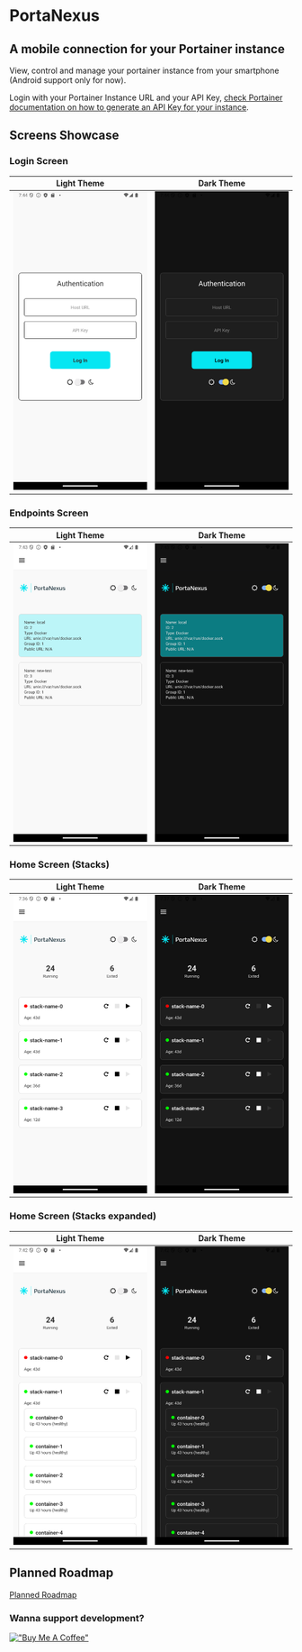 # PortaNexus

## A mobile connection for your Portainer instance

View, control and manage your portainer instance from your smartphone (Android support only for now).

Login with your Portainer Instance URL and your API Key, [check Portainer documentation on how to generate an API Key for your instance](https://docs.portainer.io/api/access).

## Screens Showcase

### Login Screen

Light Theme                |  Dark Theme
:-------------------------:|:-------------------------:
![](https://github.com/tiagorvmartins/portanexus/blob/main/docs/images/login_light.png?raw=true)  |  ![](https://github.com/tiagorvmartins/portanexus/blob/main/docs/images/login_dark.png?raw=true)


### Endpoints Screen

Light Theme                |  Dark Theme
:-------------------------:|:-------------------------:
![](https://github.com/tiagorvmartins/portanexus/blob/main/docs/images/endpoints_light.png?raw=true)  |  ![](https://github.com/tiagorvmartins/portanexus/blob/main/docs/images/endpoints_dark.png?raw=true)

### Home Screen (Stacks)

Light Theme                |  Dark Theme
:-------------------------:|:-------------------------:
![](https://github.com/tiagorvmartins/portanexus/blob/main/docs/images/stacks_light.png?raw=true)  |  ![](https://github.com/tiagorvmartins/portanexus/blob/main/docs/images/stacks_dark.png?raw=true)

### Home Screen (Stacks expanded)

Light Theme                |  Dark Theme
:-------------------------:|:-------------------------:
![](https://github.com/tiagorvmartins/portanexus/blob/main/docs/images/stacks_expanded_light.png?raw=true)  |  ![](https://github.com/tiagorvmartins/portanexus/blob/main/docs/images/stacks_expanded_dark.png?raw=true)

## Planned Roadmap

[Planned Roadmap](https://github.com/tiagorvmartins/portanexus/blob/main/ROADMAP.md)


### Wanna support development?

[!["Buy Me A Coffee"](https://www.buymeacoffee.com/assets/img/custom_images/orange_img.png)](https://www.buymeacoffee.com/tiagorvmartins)
